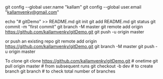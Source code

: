 git config --global user.name "kallam"
git config --global user.email "kallamvenky@gmail.com"

echo "# gitDemo" >> README.md
git init
git add README.md
git status
git commit -m "first commit"
git branch -M master
git remote add origin https://github.com/kallamvenky/gitDemo.git
git push -u origin master

or push an existing repo
git remote add origin https://github.com/kallamvenky/gitDemo.git
git branch -M master
git push -u origin master


To clone
git clone https://github.com/kallamvenky/gitDemo.git # onetime
git pull origin master # from subsequent runs
git checkout -b dev # to create branch
git branch # to check total number of branches

